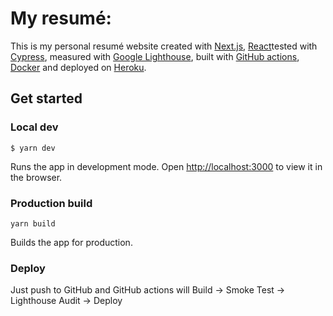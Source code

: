 # My resumé:

This is my personal resumé website created with [Next.js](https://vercel.com/solutions/nextjs), [React](https://reactjs.org)tested with [Cypress](https://www.cypress.io), measured with [Google Lighthouse](https://developers.google.com/web/tools/lighthouse), built with [GitHub actions](https://github.com/features/actions), [Docker](https://www.docker.com) and deployed on [Heroku](https://www.thecuriousdeveloper.com).

## Get started

### Local dev

`$ yarn dev`

Runs the app in development mode.
Open [http://localhost:3000](http://localhost:3000) to view it in the browser.

### Production build

`yarn build`

Builds the app for production.

### Deploy

Just push to GitHub and GitHub actions will Build -> Smoke Test -> Lighthouse Audit -> Deploy
